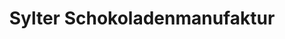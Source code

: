 ---
title: "Sylter Schokoladenmanufaktur"
url: /sylt/sylter-schokoladenmanufaktur/
shop: Feinkost
---